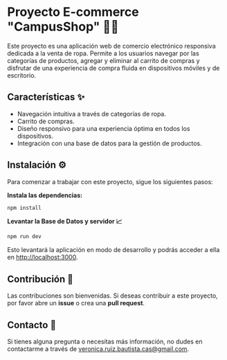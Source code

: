 # Proyecto E-commerce "CampusShop" 👗👖

Este proyecto es una aplicación web de comercio electrónico responsiva dedicada a la venta de ropa. Permite a los usuarios navegar por las categorías de productos, agregar y eliminar al carrito de compras y disfrutar de una experiencia de compra fluida en dispositivos móviles y de escritorio.

## Características ✨

- Navegación intuitiva a través de categorías de ropa.
- Carrito de compras.
- Diseño responsivo para una experiencia óptima en todos los dispositivos.
- Integración con una base de datos para la gestión de productos.

## Instalación ⚙️

Para comenzar a trabajar con este proyecto, sigue los siguientes pasos:

**Instala las dependencias:**

```bash
npm install
```

**Levantar la Base de Datos y servidor 📈**

```bash
npm run dev
```

Esto levantará la aplicación en modo de desarrollo y podrás acceder a ella en [http://localhost:3000](http://localhost:3000).

## Contribución 🤝

Las contribuciones son bienvenidas. Si deseas contribuir a este proyecto, por favor abre un **issue** o crea una **pull request**.

## Contacto 📧

Si tienes alguna pregunta o necesitas más información, no dudes en contactarme a través de veronica.ruiz.bautista.cas@gmail.com.

